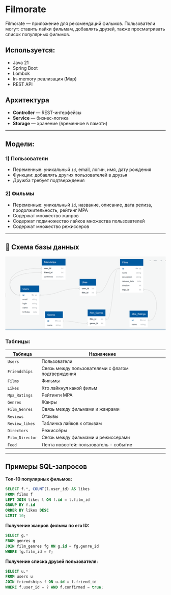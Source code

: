 # Filmorate

Filmorate — приложение для рекомендаций фильмов.
Пользователи могут: ставить лайки фильмам, добавлять друзей, также просматривать список популярных фильмов.

## Используется:

- Java 21
- Spring Boot
- Lombok
- In-memory реализация (Map)
- REST API

## Архитектура

- **Controller** — REST-интерфейсы
- **Service** — бизнес-логика
- **Storage** — хранение (временное в памяти)

---

## Модели:

### 1) Пользователи

- Переменные: уникальный `id`, email, логин, имя, дату рождения
- Функции: добавлять других пользователей в друзья
- Дружба требует подтверждения

### 2) Фильмы

- Переменные: уникальный `id`, название, описание, дата релиза, продолжительность, рейтинг MPA
- Содержат множество жанров
- Содержат подмножество лайков множества пользователей
- Содержат множество режиссеров

---

## 🔗 Схема базы данных

![ER Diagram](./database.png)

### Таблицы:

| Таблица         | Назначение                                        |
|-----------------|---------------------------------------------------|
| `Users`         | Пользователи                                      |
| `Friendships`   | Связь между пользователями с флагом подтверждения |
| `Films`         | Фильмы                                            |
| `Likes`         | Кто лайкнул какой фильм                           |
| `Mpa_Ratings`   | Рейтинги MPA                                      |
| `Genres`        | Жанры                                             |
| `Film_Genres`   | Связь между фильмами и жанрами                    |
| `Reviews`       | Отзывы                                            |
| `Review_likes`  | Табличка лайков к отзывам                         |
| `Directors`     | Режиссёры                                         |
| `Film_Director` | Связь между фильмами и режиссерами                |
| `Feed`          | Лента новостей: пользователь - событие            |

---

## Примеры SQL-запросов

**Топ-10 популярных фильмов:**

```sql
SELECT f.*, COUNT(l.user_id) AS likes
FROM films f
LEFT JOIN likes l ON f.id = l.film_id
GROUP BY f.id
ORDER BY likes DESC
LIMIT 10;
```

**Получение жанров фильма по его ID:**

```sql
SELECT g.*
FROM genres g
JOIN film_genres fg ON g.id = fg.genre_id
WHERE fg.film_id = ?;
```

**Получение списка друзей пользователя:**

```sql
SELECT u.*
FROM users u
JOIN friendships f ON u.id = f.friend_id
WHERE f.user_id = ? AND f.confirmed = true;
```

